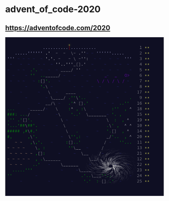 # advent_of_code-2020

## https://adventofcode.com/2020

[![screenshot1.png](screenshot1.png "screenshot1.png")](screenshot1.png "screenshot1.png")
